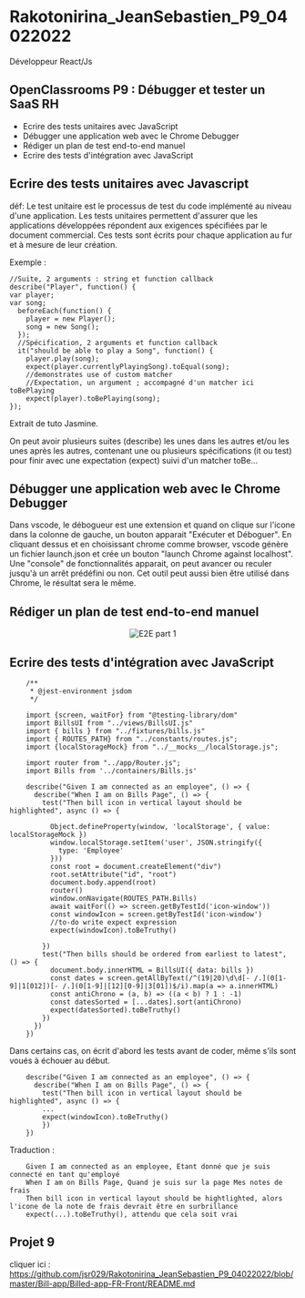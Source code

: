 # Rakotonirina_JeanSebastien_P9_04022022
Développeur React/Js 

## OpenClassrooms P9 : Débugger et tester un SaaS RH
- Ecrire des tests unitaires avec JavaScript
- Débugger une application web avec le Chrome Debugger
- Rédiger un plan de test end-to-end manuel
- Ecrire des tests d'intégration avec JavaScript

## Ecrire des tests unitaires avec Javascript

déf: Le test unitaire est le processus de test du code implémenté au niveau d'une application. Les tests unitaires permettent d'assurer que les applications développées répondent aux exigences spécifiées par le document commercial. Ces tests sont écrits pour chaque application au fur et à mesure de leur création.

Exemple :

    //Suite, 2 arguments : string et function callback
    describe("Player", function() {
    var player;
    var song;
      beforeEach(function() {
        player = new Player();
        song = new Song();
      });
      //Spécification, 2 arguments et function callback
      it("should be able to play a Song", function() {
        player.play(song);
        expect(player.currentlyPlayingSong).toEqual(song);
        //demonstrates use of custom matcher
        //Expectation, un argument ; accompagné d'un matcher ici toBePlaying
        expect(player).toBePlaying(song);
    });
  
  Extrait de tuto Jasmine.
  
  On peut avoir plusieurs suites (describe) les unes dans les autres et/ou les unes après les autres, contenant une ou plusieurs spécifications (it ou test) pour finir avec une expectation (expect) suivi d'un matcher toBe...
  
  ## Débugger une application web avec le Chrome Debugger
  
  Dans vscode, le débogueur est une extension et quand on clique sur l'icone dans la colonne de gauche, un bouton apparait "Exécuter et Déboguer". En cliquant dessus et en choisissant chrome comme browser, vscode génère un fichier launch.json et crée un bouton "launch Chrome against localhost". Une "console" de fonctionnalités apparait, on peut avancer ou reculer jusqu'à un arrêt prédéfini ou non. Cet outil peut aussi bien être utilisé dans Chrome, le résultat sera le même.
  
## Rédiger un plan de test end-to-end manuel

<div style="text-align:center">
    <img src="./Billed+-+E2E+parcours+employé(1-2).jpg" alt="E2E part 1"/>
</div>

## Ecrire des tests d'intégration avec JavaScript

        /**
         * @jest-environment jsdom
         */

        import {screen, waitFor} from "@testing-library/dom"
        import BillsUI from "../views/BillsUI.js"
        import { bills } from "../fixtures/bills.js"
        import { ROUTES_PATH} from "../constants/routes.js";
        import {localStorageMock} from "../__mocks__/localStorage.js";

        import router from "../app/Router.js";
        import Bills from '../containers/Bills.js'

        describe("Given I am connected as an employee", () => {
          describe("When I am on Bills Page", () => {
            test("Then bill icon in vertical layout should be highlighted", async () => {

              Object.defineProperty(window, 'localStorage', { value: localStorageMock })
              window.localStorage.setItem('user', JSON.stringify({
                type: 'Employee'
              }))
              const root = document.createElement("div")
              root.setAttribute("id", "root")
              document.body.append(root)
              router()
              window.onNavigate(ROUTES_PATH.Bills)
              await waitFor(() => screen.getByTestId('icon-window'))
              const windowIcon = screen.getByTestId('icon-window')
              //to-do write expect expression
              expect(windowIcon).toBeTruthy()

            })
            test("Then bills should be ordered from earliest to latest", () => {
              document.body.innerHTML = BillsUI({ data: bills })
              const dates = screen.getAllByText(/^(19|20)\d\d[- /.](0[1-9]|1[012])[- /.](0[1-9]|[12][0-9]|3[01])$/i).map(a => a.innerHTML)
              const antiChrono = (a, b) => ((a < b) ? 1 : -1)
              const datesSorted = [...dates].sort(antiChrono)
              expect(datesSorted).toBeTruthy()
            })
          })
        })

Dans certains cas, on écrit d'abord les tests avant de coder, même s'ils sont voués à échouer au début.

        describe("Given I am connected as an employee", () => {
          describe("When I am on Bills Page", () => {
            test("Then bill icon in vertical layout should be highlighted", async () => {
            ...
            expect(windowIcon).toBeTruthy()
            })
        })
        
  Traduction :
  
        Given I am connected as an employee, Etant donné que je suis connecté en tant qu'employé
        When I am on Bills Page, Quand je suis sur la page Mes notes de frais 
        Then bill icon in vertical layout should be hightlighted, alors l'icone de la note de frais devrait être en surbrillance
        expect(...).toBeTruthy(), attendu que cela soit vrai
        
## Projet 9 
cliquer ici : https://github.com/jsr029/Rakotonirina_JeanSebastien_P9_04022022/blob/master/Bill-app/Billed-app-FR-Front/README.md
